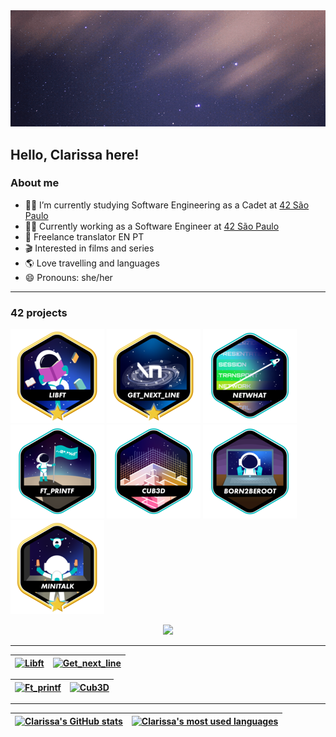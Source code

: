 <img src="https://github.com/clacrisostomo/pics/blob/master/Cover.gif">

<h2> Hello, Clarissa here!</h2>

<h3> About me</h3>

- 👩‍🚀 I’m currently studying Software Engineering as a Cadet at [42 São Paulo](https://www.42sp.org.br/)
- 👩‍💻 Currently working as a Software Engineer at [42 São Paulo](https://www.42sp.org.br)
- 📖 Freelance translator EN PT
- 🎬 Interested in films and series
- 🌎 Love travelling and languages
- 😄 Pronouns: she/her

---
<h3> 42 projects</h3>

<img src="https://github.com/clacrisostomo/pics/blob/master/libftm.png"> <img src="https://github.com/clacrisostomo/pics/blob/master/get_next_linem.png"> <img src="https://github.com/clacrisostomo/pics/blob/master/netwhate.png"> <img src="https://github.com/clacrisostomo/pics/blob/master/ft_printfe.png"> <img src="https://github.com/clacrisostomo/pics/blob/master/cub3de.png"> <img src="https://github.com/clacrisostomo/pics/blob/master/born2beroote.png"> <img src="https://github.com/clacrisostomo/pics/blob/master/minitalkm.png">

<p align="center"><img src="https://badge42.herokuapp.com/api/stats/csantos-?cursus=42cursus&privacyEmail=true&privacyName=true"> </p>


---

| [![Libft](https://github-readme-stats.vercel.app/api/pin/?username=clacrisostomo&repo=42_cursus_libft&theme=material-palenight&hide_border=true)](https://github.com/clacrisostomo/42_cursus_libft) | [![Get_next_line](https://github-readme-stats.vercel.app/api/pin/?username=clacrisostomo&repo=42_cursus_get_next_line&theme=material-palenight&hide_border=true)](https://github.com/clacrisostomo/42_cursus_get_next_line) |
|:-:|:-:|

| [![Ft_printf](https://github-readme-stats.vercel.app/api/pin/?username=clacrisostomo&repo=42_cursus_ft_printf&theme=material-palenight&hide_border=true)](https://github.com/clacrisostomo/42_cursus_ft_printf) | [![Cub3D](https://github-readme-stats.vercel.app/api/pin/?username=clacrisostomo&repo=42_cursus_cub3d&theme=material-palenight&hide_border=true)](https://github.com/clacrisostomo/42_cursus_cub3d) |
|:-:|:-:|

---

| [![Clarissa's GitHub stats](https://github-readme-stats.vercel.app/api?username=clacrisostomo&count_private=true&show_icons=true&hide=issues&hide_border=true&theme=material-palenight)](https://github.com/clacrisostomo?tab=repositories) | [![Clarissa's most used languages](https://github-readme-stats.vercel.app/api/top-langs/?username=clacrisostomo&layout=compact&hide_border=true&theme=material-palenight)](https://github.com/clacrisostomo?tab=repositories) |
|:-:|:-:|

